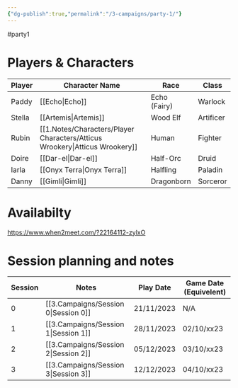 ```yaml
---
{"dg-publish":true,"permalink":"/3-campaigns/party-1/"}
---
```


#party1
# Players & Characters
| Player | Character Name       | Race         | Class     |
| ------ | -------------------- | ------------ | --------- |
| Paddy  | [[Echo\|Echo]]             | Echo (Fairy) | Warlock   |
| Stella | [[Artemis\|Artemis]]          | Wood Elf     | Artificer |
| Rubin  | [[1.Notes/Characters/Player Characters/Atticus Wrookery\|Atticus Wrookery]] | Human        | Fighter   |
| Doire  | [[Dar-el\|Dar-el]]           | Half-Orc     | Druid     |
| Iarla  | [[Onyx Terra\|Onyx Terra]]       | Halfling     | Paladin   |
| Danny  | [[Gimli\|Gimli]]            | Dragonborn   | Sorceror  | 

# Availabilty
https://www.when2meet.com/?22164112-zylxO

# Session planning and notes
| Session | Notes         | Play Date  | Game Date (Equivelent) |
| ------- | ------------- | ---------- | ---------------------- |
| 0       | [[3.Campaigns/Session 0\|Session 0]] | 21/11/2023 |N/A|   |
| 1       | [[3.Campaigns/Session 1\|Session 1]] | 28/11/2023 | 02/10/xx23             |
| 2       | [[3.Campaigns/Session 2\|Session 2]] | 05/12/2023 | 03/10/xx23             |   |
|   3      |[[3.Campaigns/Session 3\|Session 3]]| 12/12/2023           |04/10/xx23                        |


